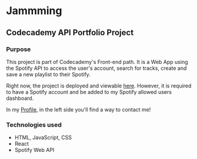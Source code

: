 # Jammming
## Codecademy API Portfolio Project

### Purpose

This project is part of Codecademy's Front-end path. It is a Web App using the Spotify API to access the user's account, search for tracks, create and save a new playlist to their Spotify. 

Right now, the project is deployed and viewable [here](https://bit.ly/jammming
). However, it is required to have a Spotify account and be added to my Spotify allowed users dashboard.

In my [Profile](https://github.com/JossySola), in the left side you'll find a way to contact me!

### Technologies used

+ HTML, JavaScript, CSS
+ React
+ Spotify Web API